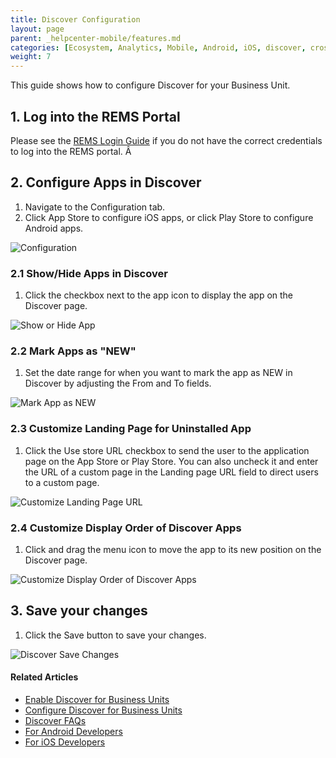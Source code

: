 ```yaml
---
title: Discover Configuration
layout: page
parent: _helpcenter-mobile/features.md
categories: [Ecosystem, Analytics, Mobile, Android, iOS, discover, cross promotion]
weight: 7
---
```


This guide shows how to configure Discover for your Business Unit.

## 1. Log into the REMS Portal

Please see the [REMS Login Guide](../../01_overview/05_getting_started_with_rems_portal) if you do not have the correct credentials to log into the REMS portal. Â 

## 2. Configure Apps in Discover

1.  Navigate to the Configuration tab.
2.  Click App Store to configure iOS apps, or click Play Store to configure Android apps.

![Configuration](../images/img_discover_configuration_300_171.png)

### 2.1 Show/Hide Apps in Discover

1.  Click the checkbox next to the app icon to display the app on the Discover page.

![Show or Hide App](../images/img_discover_configuration_show_or_hide_app_300_160.png)

### 2.2 Mark Apps as "NEW"

1.  Set the date range for when you want to mark the app as NEW in Discover by adjusting the From and To fields.

![Mark App as NEW](../images/img_discover_configuration_mark_app_as_new_300_160.png)

### 2.3 Customize Landing Page for Uninstalled App

1.  Click the Use store URL checkbox to send the user to the application page on the App Store or Play Store. You can also uncheck it and enter the URL of a custom page in the Landing page URL field to direct users to a custom page.

![Customize Landing Page URL](../images/img_discover_configuration_customize_landing_page_300_160.png)

### 2.4 Customize Display Order of Discover Apps

1.  Click and drag the menu icon to move the app to its new position on the Discover page.

![Customize Display Order of Discover Apps](../images/img_discover_configuration_customize_display_order_of_discover_apps_300_160.png)


## 3. Save your changes

1.  Click the Save button to save your changes.

![Discover Save Changes](../images/img_discover_configuration_save_changes_300_183.png)

#### Related Articles
* [Enable Discover for Business Units](../../02_features/08_enable_discover_bu)
* [Configure Discover for Business Units](../../02_features/07_configure_discover_bu)
* [Discover FAQs](../../04_faq/04_rem_faq_rems_discover)
* [For Android Developers](http://www.raksdtd.com/android-sdk/discover-LATEST/) 
* [For iOS Developers](http://www.raksdtd.com/ios-sdk/discover-LATEST/)